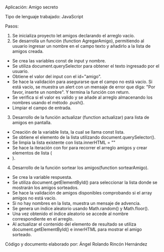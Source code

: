 Aplicación: Amigo secreto

Tipo de lenguaje trabajado: JavaScript

Pasos:

1. Se inicializa proyecto let amigos declarando el arreglo vacío.
2. Se desarrolla un función (function AgregarAmigo), permitiendo al usuario ingresar un nombre en el campo texto y añadirlo a la lista de amigos creada.
- Se crea las variables const de input y nombre.
- Se utiliza document.querySelector para obtener el texto ingresado por el usuario.
- Obtiene el valor del input con el id="amigo".
- Se hace la validación para asegurarse que el campo no está vacío. Si está vacío, se muestra un alert con un mensaje de error que diga:
  "Por favor, inserte un nombre". Y termina la función con return.
- Se verifica si el valor es valido y se añade al arreglo almacenando los nombres usando el método .push().
- Limpiar el campo de entrada.
3. Desarrollo de la función actualizar (function actualizar) para lista de amigos en pantalla.
- Creación de la variable lista, la cual se llama const lista.
- Se obtiene el elemento de la lista utilizando document.querySelector().
- Se limpia la lista existente con lista.innerHTML = ""
- Se hace la iteración con for para recorrer el arreglo amigos y crear elementos de lista (<li>).
4. Desarrollo de la función sortear los amigos(function sortearAmigo).
- Se crea la variable respuesta.
- Se utiliza document.getElementById() para seleccionar la lista donde se mostrarán los amigos sorteados.
- Se hace la validación de amigos disponibles comprobando si el array amigos no está vacío.
- Si no hay nombres en la lista, muestra un mensaje de advencia.
- Se genera un índice aleatorio usando Math.random() y Math.floor().
- Una vez obtenido el índice aleatorio se accede al nombre correspondiente en el arreglo.
- Al actualizar el contenido del elemento de resultado se utiliza document.getElementById() e innerHTML para mostrar el amigo sorteado.

Código y documento elaborado por: Ángel Rolando Rincón Hernández
   
